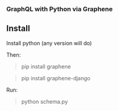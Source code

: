 ### GraphQL with Python via Graphene

## Install

Install python (any version will do)

Then:

> pip install graphene

> pip install graphene-django

Run:
> python schema.py

